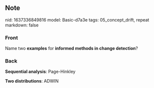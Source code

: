 ## Note
nid: 1637336849816
model: Basic-d7a3e
tags: 05_concept_drift, repeat
markdown: false

### Front
Name two <b>examples</b> for <b>informed methods in change
detection</b>?

### Back
<b>Sequential analysis</b>: Page-Hinkley
<div>
  <b>Two distributions</b>: ADWIN
</div>

